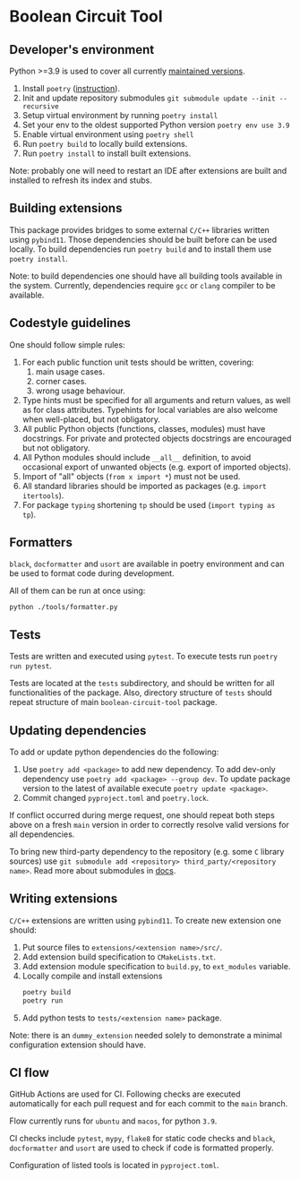 # Boolean Circuit Tool


## Developer's environment

Python >=3.9 is used to cover all currently
[maintained versions](https://devguide.python.org/versions/).

1. Install `poetry` ([instruction](https://python-poetry.org/docs/)).
1. Init and update repository submodules `git submodule update --init --recursive`
1. Setup virtual environment by running `poetry install`
1. Set your env to the oldest supported Python version `poetry env use 3.9`
1. Enable virtual environment using `poetry shell`
1. Run `poetry build` to locally build extensions.
1. Run `poetry install` to install built extensions.

Note: probably one will need to restart an IDE after extensions are built and
installed to refresh its index and stubs.

## Building extensions

This package provides bridges to some external `C/C++` libraries written
using `pybind11`. Those dependencies should be built before can be used
locally. To build dependencies run `poetry build` and to install them use
`poetry install`.

Note: to build dependencies one should have all building tools available
in the system. Currently, dependencies require `gcc` or `clang` compiler
to be available.

## Codestyle guidelines

One should follow simple rules:

1. For each public function unit tests should be written, covering:
   1. main usage cases.
   2. corner cases.
   3. wrong usage behaviour.
2. Type hints must be specified for all arguments and return values, as well
as for class attributes. Typehints for local variables are also welcome when
well-placed, but not obligatory.
3. All public Python objects (functions, classes, modules) must have docstrings.
For private and protected objects docstrings are encouraged but not obligatory.
4. All Python modules should include `__all__` definition, to avoid occasional
export of unwanted objects (e.g. export of imported objects).
5. Import of "all" objects (`from x import *`) must not be used.
6. All standard libraries should be imported as packages
(e.g. `import itertools`).
7. For package `typing` shortening `tp` should be used (`import typing as tp`).

## Formatters

`black`, `docformatter` and `usort` are available in poetry environment
and can be used to format code during development.

All of them can be run at once using:

`python ./tools/formatter.py`

## Tests

Tests are written and executed using `pytest`. 
To execute tests run `poetry run pytest`.

Tests are located at the `tests` subdirectory, and should be written for all
functionalities of the package. Also, directory structure of `tests` should
repeat structure of main `boolean-circuit-tool` package.

## Updating dependencies

To add or update python dependencies do the following:

1. Use `poetry add <package>` to add new dependency. To add dev-only dependency
use `poetry add <package> --group dev`. To update package version to the latest
of available execute `poetry update <package>`.
2. Commit changed `pyproject.toml` and `poetry.lock`.

If conflict occurred during merge request, one should repeat both steps above
on a fresh `main` version in order to correctly resolve valid versions for
all dependencies.

To bring new third-party dependency to the repository (e.g. some `C` library
sources) use `git submodule add <repository> third_party/<repository name>`.
Read more about submodules in
[docs](https://git-scm.com/book/en/v2/Git-Tools-Submodules).

## Writing extensions

`C/C++` extensions are written using `pybind11`. To create new extension one should:

1. Put source files to `extensions/<extension name>/src/`.
2. Add extension build specification to `CMakeLists.txt`.
3. Add extension module specification to `build.py`, to `ext_modules` variable.
4. Locally compile and install extensions
   ```sh
   poetry build
   poetry run
   ```
5. Add python tests to `tests/<extension name>` package.

Note: there is an `dummy_extension` needed solely to demonstrate a minimal
configuration extension should have.

## CI flow

GitHub Actions are used for CI. Following checks are executed automatically for
each pull request and for each commit to the `main` branch.

Flow currently runs for `ubuntu` and `macos`, for python `3.9`.

CI checks include `pytest`, `mypy`, `flake8` for static code checks and `black`,
`docformatter` and `usort` are used to check if code is formatted properly.

Configuration of listed tools is located in `pyproject.toml`.
